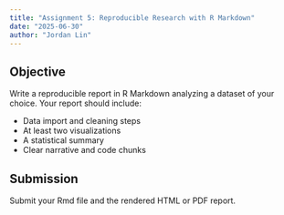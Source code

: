 ```yaml
---
title: "Assignment 5: Reproducible Research with R Markdown"
date: "2025-06-30"
author: "Jordan Lin"
---
```


## Objective
Write a reproducible report in R Markdown analyzing a dataset of your choice. Your report should include:
- Data import and cleaning steps
- At least two visualizations
- A statistical summary
- Clear narrative and code chunks

## Submission
Submit your Rmd file and the rendered HTML or PDF report.
